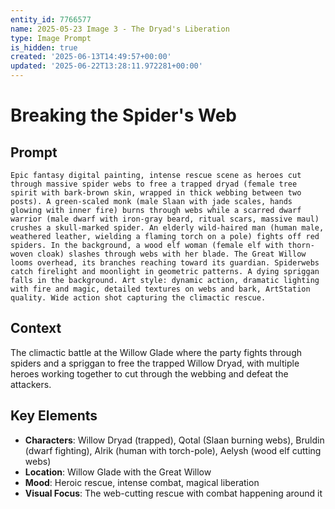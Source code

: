```yaml
---
entity_id: 7766577
name: 2025-05-23 Image 3 - The Dryad's Liberation
type: Image Prompt
is_hidden: true
created: '2025-06-13T14:49:57+00:00'
updated: '2025-06-22T13:28:11.972281+00:00'
---
```


# Breaking the Spider's Web

## Prompt

```
Epic fantasy digital painting, intense rescue scene as heroes cut through massive spider webs to free a trapped dryad (female tree spirit with bark-brown skin, wrapped in thick webbing between two posts). A green-scaled monk (male Slaan with jade scales, hands glowing with inner fire) burns through webs while a scarred dwarf warrior (male dwarf with iron-gray beard, ritual scars, massive maul) crushes a skull-marked spider. An elderly wild-haired man (human male, weathered leather, wielding a flaming torch on a pole) fights off red spiders. In the background, a wood elf woman (female elf with thorn-woven cloak) slashes through webs with her blade. The Great Willow looms overhead, its branches reaching toward its guardian. Spiderwebs catch firelight and moonlight in geometric patterns. A dying spriggan falls in the background. Art style: dynamic action, dramatic lighting with fire and magic, detailed textures on webs and bark, ArtStation quality. Wide action shot capturing the climactic rescue.

```

## Context

The climactic battle at the Willow Glade where the party fights through spiders and a spriggan to free the trapped Willow Dryad, with multiple heroes working together to cut through the webbing and defeat the attackers.

## Key Elements

- **Characters**: Willow Dryad (trapped), Qotal (Slaan burning webs), Bruldin (dwarf fighting), Alrik (human with torch-pole), Aelysh (wood elf cutting webs)
- **Location**: Willow Glade with the Great Willow
- **Mood**: Heroic rescue, intense combat, magical liberation
- **Visual Focus**: The web-cutting rescue with combat happening around it
